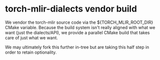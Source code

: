 # torch-mlir-dialects vendor build

We vendor the torch-mlir source code via the ${TORCH_MLIR_ROOT_DIR}
CMake variable. Because the build system isn't really aligned with
what we want (just the dialects/API), we provide a parallel CMake
build that takes care of just what we want.

We may ultimately fork this further in-tree but are taking this
half step in order to retain optionality.
